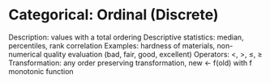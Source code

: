# Categorical: Ordinal (Discrete)

Description: values with a total ordering
Descriptive statistics: median, percentiles, rank correlation
Examples: hardness of materials, non-numerical quality evaluation (bad, fair, good, excellent)
Operators: <, >, ≤, ≥
Transformation: any order preserving transformation, 
new ← f(old) 
with f monotonic function